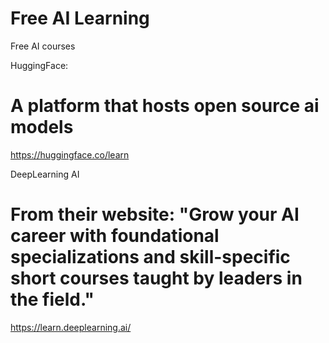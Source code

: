 # Free AI Learning

Free AI courses 


HuggingFace:
# A platform that hosts open source ai models
https://huggingface.co/learn

DeepLearning AI
# From their website: "Grow your AI career with foundational specializations and skill-specific short courses taught by leaders in the field."
https://learn.deeplearning.ai/


